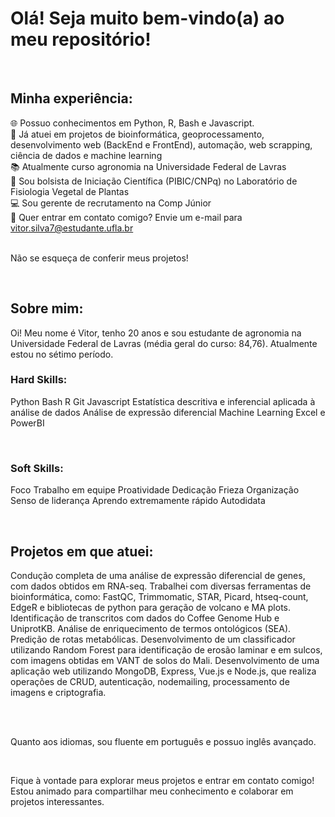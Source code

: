# Olá! Seja muito bem-vindo(a) ao meu repositório!

<br>

## Minha experiência:

🌐 Possuo conhecimentos em Python, R, Bash e Javascript. <br>
📁 Já atuei em projetos de bioinformática, geoprocessamento, desenvolvimento web (BackEnd e FrontEnd), automação, web scrapping, ciência de dados e machine learning <br>
📚 Atualmente curso agronomia na Universidade Federal de Lavras <br>
🎲 Sou bolsista de Iniciação Científica (PIBIC/CNPq) no Laboratório de Fisiologia Vegetal de Plantas <br>
💻 Sou gerente de recrutamento na Comp Júnior <br>
📧 Quer entrar em contato comigo? Envie um e-mail para vitor.silva7@estudante.ufla.br <br>
<br>

Não se esqueça de conferir meus projetos!

<br>

## Sobre mim:

Oi! Meu nome é Vitor, tenho 20 anos e sou estudante de agronomia na Universidade Federal de Lavras (média geral do curso: 84,76). Atualmente estou no sétimo período.<br>

### Hard Skills:

Python 
Bash
R
Git
Javascript
Estatística descritiva e inferencial aplicada à análise de dados
Análise de expressão diferencial
Machine Learning 
Excel e PowerBI
<br>

<br>

### Soft Skills:

Foco
Trabalho em equipe
Proatividade
Dedicação
Frieza
Organização
Senso de liderança
Aprendo extremamente rápido
Autodidata
<br>

<br>

## Projetos em que atuei:

Condução completa de uma análise de expressão diferencial de genes, com dados obtidos em RNA-seq. Trabalhei com diversas ferramentas de bioinformática, como: FastQC, Trimmomatic, STAR, Picard, htseq-count, EdgeR e bibliotecas de python para geração de volcano e MA plots. 
Identificação de transcritos com dados do Coffee Genome Hub e UniprotKB.
Análise de enriquecimento de termos ontológicos (SEA).
Predição de rotas metabólicas.
Desenvolvimento de um classificador utilizando Random Forest para identificação de erosão laminar e em sulcos, com imagens obtidas em VANT de solos do Mali.
Desenvolvimento de uma aplicação web utilizando MongoDB, Express, Vue.js e Node.js, que realiza operações de CRUD, autenticação, nodemailing, processamento de imagens e criptografia.    

<br>

<br>

Quanto aos idiomas, sou fluente em português e possuo inglês avançado.

<br>

Fique à vontade para explorar meus projetos e entrar em contato comigo! Estou animado para compartilhar meu conhecimento e colaborar em projetos interessantes.
